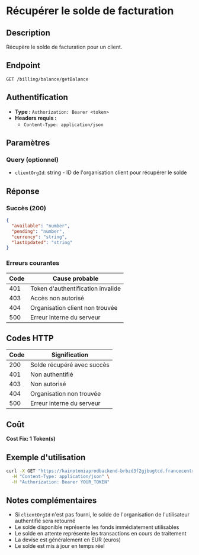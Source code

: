 # Récupérer le solde de facturation

## Description
Récupère le solde de facturation pour un client.

## Endpoint
```
GET /billing/balance/getBalance
```

## Authentification
- **Type :** `Authorization: Bearer <token>`
- **Headers requis :**
  - `Content-Type: application/json`

## Paramètres

### Query (optionnel)
- `clientOrgId`: string - ID de l'organisation client pour récupérer le solde

## Réponse

### Succès (200)
```json
{
  "available": "number",
  "pending": "number",
  "currency": "string",
  "lastUpdated": "string"
}
```

### Erreurs courantes

| Code | Cause probable |
|------|----------------|
| 401 | Token d'authentification invalide |
| 403 | Accès non autorisé |
| 404 | Organisation client non trouvée |
| 500 | Erreur interne du serveur |

## Codes HTTP

| Code | Signification |
|------|---------------|
| 200 | Solde récupéré avec succès |
| 401 | Non authentifié |
| 403 | Non autorisé |
| 404 | Organisation non trouvée |
| 500 | Erreur interne du serveur |

## Coût
**Cost Fix: 1 Token(s)**

## Exemple d'utilisation

```bash
curl -X GET "https://kainotomiaprodbackend-brbzd3f2gjbugtcd.francecentral-01.azurewebsites.net/billing/balance/getBalance?clientOrgId=org-id-123" \
  -H "Content-Type: application/json" \
  -H "Authorization: Bearer YOUR_TOKEN"
```

## Notes complémentaires
- Si `clientOrgId` n'est pas fourni, le solde de l'organisation de l'utilisateur authentifié sera retourné
- Le solde disponible représente les fonds immédiatement utilisables
- Le solde en attente représente les transactions en cours de traitement
- La devise est généralement en EUR (euros)
- Le solde est mis à jour en temps réel 